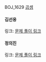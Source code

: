 BOJ_1629 [곱셈](https://www.acmicpc.net/problem/1629)<br>

#### 김선웅
링크: [문제 풀이 링크](https://github.com/dnd2dnd/coding-test/blob/4378f0ad57b03cc4fc05d7f4c64890b1945bf50a/src/com/solution/baekjoon/dp/BOJ1629.java)

#### 정의진
링크: [문제 풀이 링크](https://github.com/uijin-j/algorithm-coding-test/tree/main/%EB%B0%B1%EC%A4%80/Silver/1629.%E2%80%85%EA%B3%B1%EC%85%88)

